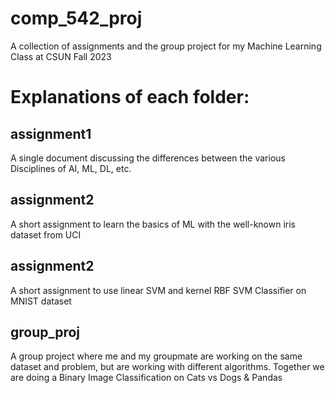 # comp_542_proj

A collection of assignments and the group project for my Machine Learning Class at CSUN Fall 2023

# Explanations of each folder:

## assignment1

A single document discussing the differences between the various Disciplines of AI, ML, DL, etc.

## assignment2

A short assignment to learn the basics of ML with the well-known iris dataset from UCI

## assignment2

A short assignment to use linear SVM and kernel RBF SVM Classifier on MNIST dataset

## group_proj

A group project where me and my groupmate are working on the same dataset and problem, but are working with different algorithms.
Together we are doing a Binary Image Classification on Cats vs Dogs & Pandas